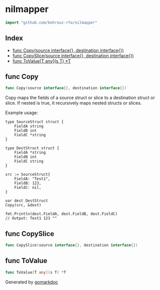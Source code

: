 <!-- Code generated by gomarkdoc. DO NOT EDIT -->

# nilmapper

```go
import "github.com/behrouz-rfa/nilmapper"
```

## Index

- [func Copy(source interface{}, destination interface{})](<#func-copy>)
- [func CopySlice(source interface{}, destination interface{})](<#func-copyslice>)
- [func ToValue[T any](s T) *T](<#func-tovalue>)


## func Copy

```go
func Copy(source interface{}, destination interface{})
```

Copy maps the fields of a source struct or slice to a destination struct or slice. If nested is true, it recursively maps nested structs or slices.

Example usage:

```
type SourceStruct struct {
    FieldA string
    FieldB int
    FieldC *string
}

type DestStruct struct {
    FieldA *string
    FieldB int
    FieldC string
}

src := SourceStruct{
    FieldA: "Test1",
    FieldB: 123,
    FieldC: nil,
}

var dest DestStruct
Copy(src, &dest)

fmt.Println(dest.FieldA, dest.FieldB, dest.FieldC)
// Output: Test1 123 ""
```

## func CopySlice

```go
func CopySlice(source interface{}, destination interface{})
```

## func ToValue

```go
func ToValue[T any](s T) *T
```



Generated by [gomarkdoc](<https://github.com/princjef/gomarkdoc>)
